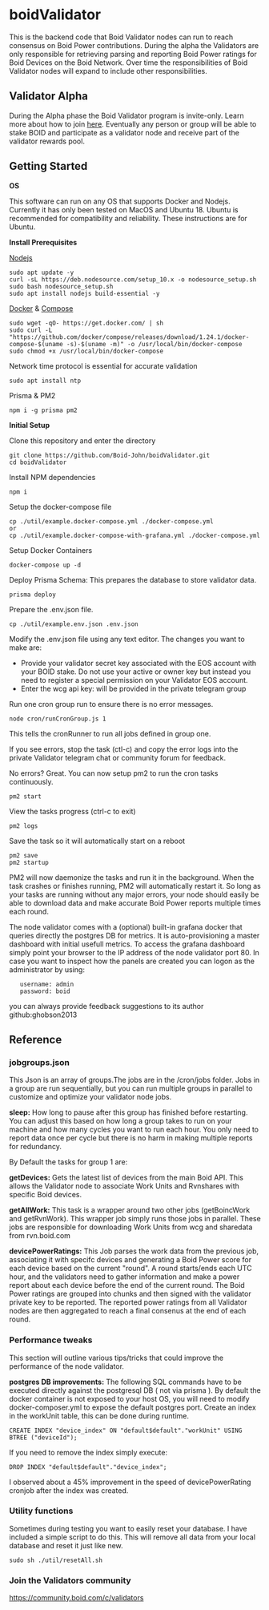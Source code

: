 # boidValidator
This is the backend code that Boid Validator nodes can run to reach consensus on Boid Power contributions. During the alpha the Validators are only responsible for retrieving parsing and reporting Boid Power ratings for Boid Devices on the Boid Network. Over time the responsibilities of Boid Validator nodes will expand to include other responsibilities.

## Validator Alpha
During the Alpha phase the Boid Validator program is invite-only. Learn more about how to join [here](https://community.boid.com/t/boid-economic-proposal/87). Eventually any person or group will be able to stake BOID and participate as a validator node and receive part of the validator rewards pool. 
## Getting Started
**OS**

This software can run on any OS that supports Docker and Nodejs. Currently it has only been tested on MacOS and Ubuntu 18. Ubuntu is recommended for compatibility and reliability. These instructions are for Ubuntu.

**Install Prerequisites**

[Nodejs](https://www.digitalocean.com/community/tutorials/how-to-install-node-js-on-ubuntu-18-04)
```
sudo apt update -y
curl -sL https://deb.nodesource.com/setup_10.x -o nodesource_setup.sh
sudo bash nodesource_setup.sh
sudo apt install nodejs build-essential -y
```
[Docker](https://docs.docker.com/install/) &
[Compose](https://docs.docker.com/compose/install/)
```
sudo wget -qO- https://get.docker.com/ | sh
sudo curl -L "https://github.com/docker/compose/releases/download/1.24.1/docker-compose-$(uname -s)-$(uname -m)" -o /usr/local/bin/docker-compose
sudo chmod +x /usr/local/bin/docker-compose
```

Network time protocol is essential for accurate validation
```
sudo apt install ntp
```

Prisma & PM2
```
npm i -g prisma pm2
```

**Initial Setup**

Clone this repository and enter the directory
```
git clone https://github.com/Boid-John/boidValidator.git
cd boidValidator
```
Install NPM dependencies
```
npm i
```
Setup the docker-compose file
```
cp ./util/example.docker-compose.yml ./docker-compose.yml
or 
cp ./util/example.docker-compose-with-grafana.yml ./docker-compose.yml
```
Setup Docker Containers
```
docker-compose up -d
```
Deploy Prisma Schema: This prepares the database to store validator data.
```
prisma deploy
```
Prepare the .env.json file.
```
cp ./util/example.env.json .env.json
```
Modify the .env.json file using any text editor. The changes you want to make are:
- Provide your validator secret key associated with the EOS account with your BOID stake. Do not use your active or owner key but instead you need to register a special permission on your Validator EOS account.
- Enter the wcg api key: will be provided in the private telegram group

Run one cron group run to ensure there is no error messages.
```
node cron/runCronGroup.js 1
```
This tells the cronRunner to run all jobs defined in group one. 

If you see errors, stop the task (ctl-c) and copy the error logs into the private Validator telegram chat or community forum for feedback.

No errors? Great. You can now setup pm2 to run the cron tasks continuously.
```
pm2 start
```
View the tasks progress (ctrl-c to exit)
```
pm2 logs
```
Save the task so it will automatically start on a reboot
```
pm2 save
pm2 startup
```

PM2 will now daemonize the tasks and run it in the background. When the task crashes or finishes running, PM2 will automatically restart it. So long as your tasks are running without any major errors, your node should easily be able to download data and make accurate Boid Power reports multiple times each round. 

The node validator comes with a (optional) built-in grafana docker that queries directly the postgres DB for metrics. 
It is auto-provisioning a master dashboard with initial usefull metrics. 
To access the grafana dashboard simply point your browser to the IP address of the node validator port 80.
In case you want to inspect how the panels are created you can logon as the administrator by using:
```
   username: admin
   password: boid
```
you can always provide feedback suggestions to its author github:ghobson2013
 
## Reference

### jobgroups.json
This Json is an array of groups.The jobs are in the /cron/jobs folder. Jobs in a group are run sequentially, but you can run multiple groups in parallel to customize and optimize your validator node jobs.

**sleep:** How long to pause after this group has finished before restarting. You can adjust this based on how long a group takes to run on your machine and how many cycles you want to run each hour. You only need to report data once per cycle but there is no harm in making multiple reports for redundancy.

By Default the tasks for group 1 are:

**getDevices:**
Gets the latest list of devices from the main Boid API. This allows the Validator node to associate Work Units and Rvnshares with specific Boid devices.

**getAllWork:** 
This task is a wrapper around two other jobs (getBoincWork and getRvnWork). This wrapper job simply runs those jobs in parallel. These jobs are responsible for downloading Work Units from wcg and sharedata from rvn.boid.com

**devicePowerRatings:**
This Job parses the work data from the previous job, associating it with specifc devices and generating a Boid Power score for each device based on the current "round". A round starts/ends each UTC hour, and the validators need to gather information and make a power report about each device before the end of the current round. The Boid Power ratings are grouped into chunks and then signed with the validator private key to be reported. The reported power ratings from all Validator nodes are then aggregated to reach a final consenus at the end of each round.


### Performance tweaks

This section will outline various tips/tricks that could improve the performance of the node validator.

**postgres DB improvements:**
The following SQL commands have to be executed directly against the postgresql DB ( not via prisma ). By default the docker container is not exposed
to your host OS, you will need to modify docker-composer.yml to expose the default postgres port.
Create an index in the workUnit table, this can be done during runtime.
```
CREATE INDEX "device_index" ON "default$default"."workUnit" USING BTREE ("deviceId");
```
If you need to remove the index simply execute:
```
DROP INDEX "default$default"."device_index";
```
I observed about a 45% improvement in the speed of devicePowerRating cronjob after the index was created.


### Utility functions

Sometimes during testing you want to easily reset your database. I have included a simple script to do this. This will remove all data from your local database and reset it just like new. 

```
sudo sh ./util/resetAll.sh
```

### Join the Validators community
https://community.boid.com/c/validators
